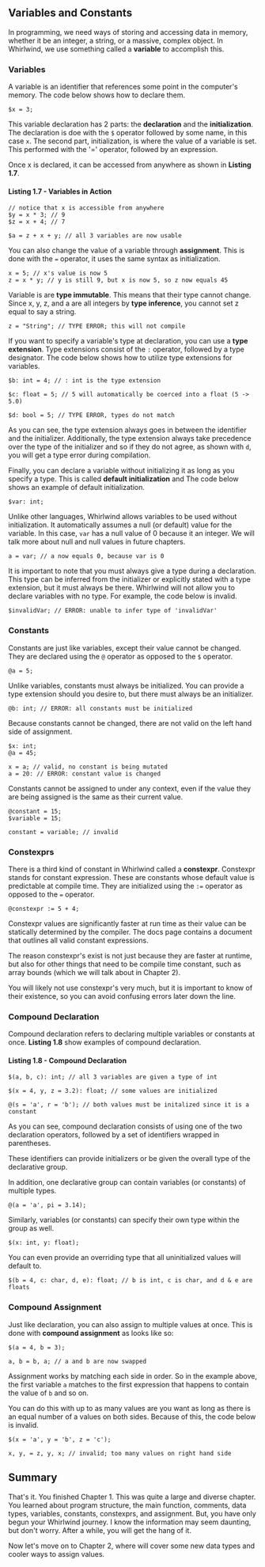 ## Variables and Constants
In programming, we need ways of storing and accessing data in memory, whether it
be an integer, a string, or a massive, complex object.  In Whirlwind,
we use something called a **variable** to accomplish this.

### Variables
A variable is an identifier that references some point in the computer's
memory.  The code below shows how to declare them.

    $x = 3;

This variable declaration has 2 parts: the **declaration** and the
**initialization**. The declaration is doe with the `$` operator followed
by some name, in this case `x`. The second part, initialization, is
where the value of a variable is set.  This performed with the
'=' operator, followed by an expression.

Once x is declared, it can be accessed from anywhere as shown in **Listing 1.7**.

#### Listing 1.7 - Variables in Action
    // notice that x is accessible from anywhere
    $y = x * 3; // 9
    $z = x + 4; // 7

    $a = z + x + y; // all 3 variables are now usable

You can also change the value of a variable through **assignment**.
This is done with the `=` operator, it uses the same syntax as initialization.

    x = 5; // x's value is now 5
    z = x * y; // y is still 9, but x is now 5, so z now equals 45

Variable is are **type immutable**.  This means that their type cannot
change.  Since x, y, z, and a are all integers by **type inference**,
you cannot set z equal to say a string.

    z = "String"; // TYPE ERROR; this will not compile

If you want to specify a variable's type at declaration, you can use a
**type extension**. Type extensions consist of the `:` operator, followed
by a type designator.  The code below shows how to utilize type
extensions for variables.

    $b: int = 4; // : int is the type extension

    $c: float = 5; // 5 will automatically be coerced into a float (5 -> 5.0)

    $d: bool = 5; // TYPE ERROR, types do not match

As you can see, the type extension always goes in between the
identifier and the initializer.  Additionally, the
type extension always take precedence over the type of the
initializer and so if they do not agree, as shown with `d`, you will
get a type error during compilation.

Finally, you can declare a variable without initializing it as long
as you specify a type. This is called **default initialization** and
The code below shows an example of default initialization.

    $var: int;

Unlike other languages, Whirlwind allows variables to be used without
initialization.  It automatically assumes a null (or default) value
for the variable.  In this case, `var` has a null value of 0 because it
an integer.  We will talk more about null and null values in future chapters.

    a = var; // a now equals 0, because var is 0

It is important to note that you must always give a type during
a declaration.  This type can be inferred from
the initializer or explicitly stated with a type extension, but
it must always be there.  Whirlwind will not allow you to declare
variables with no type.  For example, the code below is invalid.

    $invalidVar; // ERROR: unable to infer type of 'invalidVar'


### Constants
Constants are just like variables, except their value cannot be
changed.  They are declared using the `@` operator as opposed to
the `$` operator.

    @a = 5;

Unlike variables, constants must always be initialized.  You can provide
a type extension should you desire to, but there must always
be an initializer.

    @b: int; // ERROR: all constants must be initialized

Because constants cannot be changed, there are not valid on the left hand side
of assignment.

    $x: int;
    @a = 45;

    x = a; // valid, no constant is being mutated
    a = 20: // ERROR: constant value is changed

Constants cannot be assigned to under any context, even if the
value they are being assigned is the same as their current value.

    @constant = 15;
    $variable = 15;

    constant = variable; // invalid

### Constexprs
There is a third kind of constant in Whirlwind called a **constexpr**.
Constexpr stands for constant expression.  These are constants whose
default value is predictable at compile time.  They are initialized
using the `:=` operator as opposed to the `=` operator.

    @constexpr := 5 + 4;

Constexpr values are significantly faster at run time as their
value can be statically determined by the compiler.  The docs page
contains a document that outlines all valid constant expressions.

The reason constexpr's exist is not just because they are faster at
runtime, but also for other things that need to be compile time constant,
such as array bounds (which we will talk about in Chapter 2).

You will likely not use constexpr's very much, but it is important
to know of their existence, so you can avoid confusing errors later
down the line.

### Compound Declaration

Compound declaration refers to declaring multiple variables or constants
at once.  **Listing 1.8** show examples of compound declaration.

#### Listing 1.8 - Compound Declaration

    $(a, b, c): int; // all 3 variables are given a type of int

    $(x = 4, y, z = 3.2): float; // some values are initialized

    @(s = 'a', r = 'b'); // both values must be initalized since it is a constant

As you can see, compound declaration consists of using one of the two
declaration operators, followed by a set of identifiers wrapped in parentheses.

These identifiers can provide initializers or be given the overall type of
the declarative group.

In addition, one declarative group can contain variables (or constants) of multiple
types.

    @(a = 'a', pi = 3.14);

Similarly, variables (or constants) can specify their own type within the group as
well.

    $(x: int, y: float);

You can even provide an overriding type that all uninitialized values will
default to.

    $(b = 4, c: char, d, e): float; // b is int, c is char, and d & e are floats

### Compound Assignment

Just like declaration, you can also assign to multiple values at once.
This is done with **compound assignment** as looks like so:

    $(a = 4, b = 3);

    a, b = b, a; // a and b are now swapped

Assignment works by matching each side in order.
So in the example above, the first variable `a` matches
to the first expression that happens to contain the value
of `b` and so on.

You can do this with up to as many values are you want as long as
there is an equal number of a values on both sides.  Because of this,
the code below is invalid.

    $(x = 'a', y = 'b', z = 'c');

    x, y, = z, y, x; // invalid; too many values on right hand side

## Summary
That's it.  You finished Chapter 1. This was quite a large and diverse chapter.
You learned about  program structure, the main function, comments,
data types, variables, constants, constexprs, and assignment.
But, you have only begun your Whirlwind journey.
I know the information may seem daunting, but
don't worry.  After a while, you will get the hang of it.

Now let's move on to Chapter 2, where will cover some new data types and
cooler ways to assign values.